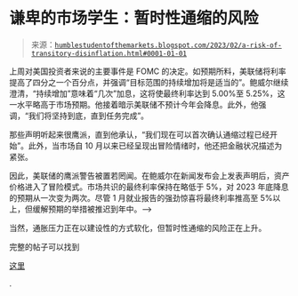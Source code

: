 <!--yml

类别：未分类

日期：2024-05-18 01:33:47

-->

# 谦卑的市场学生：暂时性通缩的风险

> 来源：[`humblestudentofthemarkets.blogspot.com/2023/02/a-risk-of-transitory-disinflation.html#0001-01-01`](https://humblestudentofthemarkets.blogspot.com/2023/02/a-risk-of-transitory-disinflation.html#0001-01-01)

上周对美国投资者来说的主要事件是 FOMC 的决定。如预期所料，美联储将利率提高了四分之一个百分点，并强调“目标范围的持续增加将是适当的”。鲍威尔继续澄清，“持续增加”意味着“几次”加息，这将使最终利率达到 5.00%至 5.25%，这一水平略高于市场预期。他接着暗示美联储不预计今年会降息。此外，他强调，“我们将坚持到底，直到任务完成”。

那些声明听起来很鹰派，直到他承认，“我们现在可以首次确认通缩过程已经开始”。此外，当市场自 10 月以来已经呈现出冒险情绪时，他还把金融状况描述为紧张。

因此，美联储的鹰派警告被置若罔闻。在鲍威尔在新闻发布会上发表声明后，资产价格进入了冒险模式。市场共识的最终利率保持在略低于 5%，对 2023 年底降息的预期从一次变为两次。尽管 1 月就业报告的强劲惊喜将最终利率推高至 5%以上，但缓解预期的举措被推迟到年中。-->

当然，通胀压力正在以建设性的方式软化，但暂时性通缩的风险正在上升。

完整的帖子可以找到

[这里](https://humblestudentofthemarkets.com/2023/02/04/a-risk-of-transitory-disinflation/)

.
